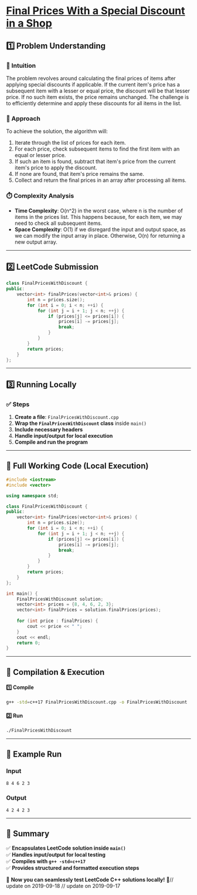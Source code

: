 # **[Final Prices With a Special Discount in a Shop](https://leetcode.com/problems/final-prices-with-a-special-discount-in-a-shop/description/)**  

## **1️⃣ Problem Understanding**  
### **📌 Intuition**  
The problem revolves around calculating the final prices of items after applying special discounts if applicable. If the current item's price has a subsequent item with a lesser or equal price, the discount will be that lesser price. If no such item exists, the price remains unchanged. The challenge is to efficiently determine and apply these discounts for all items in the list.

### **🚀 Approach**  
To achieve the solution, the algorithm will:
1. Iterate through the list of prices for each item.
2. For each price, check subsequent items to find the first item with an equal or lesser price.
3. If such an item is found, subtract that item's price from the current item's price to apply the discount.
4. If none are found, that item's price remains the same.
5. Collect and return the final prices in an array after processing all items.

### **⏱️ Complexity Analysis**  
- **Time Complexity**: O(n^2) in the worst case, where n is the number of items in the prices list. This happens because, for each item, we may need to check all subsequent items.
- **Space Complexity**: O(1) if we disregard the input and output space, as we can modify the input array in place. Otherwise, O(n) for returning a new output array.

---  

## **2️⃣ LeetCode Submission**  
```cpp
class FinalPricesWithDiscount {
public:
    vector<int> finalPrices(vector<int>& prices) {
        int n = prices.size();
        for (int i = 0; i < n; ++i) {
            for (int j = i + 1; j < n; ++j) {
                if (prices[j] <= prices[i]) {
                    prices[i] -= prices[j];
                    break;
                }
            }
        }
        return prices;
    }
};
```  

---  

## **3️⃣ Running Locally**  
### **✅ Steps**  
1. **Create a file**: `FinalPricesWithDiscount.cpp`  
2. **Wrap the `FinalPricesWithDiscount` class** inside `main()`  
3. **Include necessary headers**  
4. **Handle input/output for local execution**  
5. **Compile and run the program**  

---  

## **📝 Full Working Code (Local Execution)**  
```cpp
#include <iostream>
#include <vector>

using namespace std;

class FinalPricesWithDiscount {
public:
    vector<int> finalPrices(vector<int>& prices) {
        int n = prices.size();
        for (int i = 0; i < n; ++i) {
            for (int j = i + 1; j < n; ++j) {
                if (prices[j] <= prices[i]) {
                    prices[i] -= prices[j];
                    break;
                }
            }
        }
        return prices;
    }
};

int main() {
    FinalPricesWithDiscount solution;
    vector<int> prices = {8, 4, 6, 2, 3};
    vector<int> finalPrices = solution.finalPrices(prices);
    
    for (int price : finalPrices) {
        cout << price << " ";
    }
    cout << endl;
    return 0;
}
```  

---  

## **🔧 Compilation & Execution**  
#### **1️⃣ Compile**  
```bash
g++ -std=c++17 FinalPricesWithDiscount.cpp -o FinalPricesWithDiscount
```  

#### **2️⃣ Run**  
```bash
./FinalPricesWithDiscount
```  

---  

## **🎯 Example Run**  
### **Input**  
```
8 4 6 2 3
```  
### **Output**  
```
4 2 4 2 3 
```  

---  

## **📌 Summary**  
✅ **Encapsulates LeetCode solution inside `main()`**  
✅ **Handles input/output for local testing**  
✅ **Compiles with `g++ -std=c++17`**  
✅ **Provides structured and formatted execution steps**  

🚀 **Now you can seamlessly test LeetCode C++ solutions locally!** 🚀// update on 2019-09-18
// update on 2019-09-17
